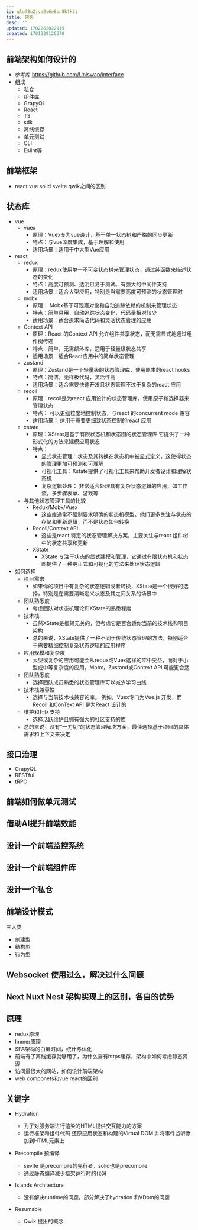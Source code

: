 ```yaml
---
id: gluf8u2jva2y6e8bn8kfk3i
title: 架构
desc: ''
updated: 1702262022919
created: 1701329126370
---
```


## 前端架构如何设计的
- 参考库 https://github.com/Uniswap/interface
- 组成
    - 私仓
    - 组件库
    - GrapyQL
    - React
    - TS
    - sdk
    - 离线缓存
    - 单元测试
    - CLI
    - Eslint等
## 前端框架
- react vue solid svelte qwik之间的区别

## 状态库
- vue
    - vuex
        - 原理：Vuex专为vue设计，基于单一状态树和严格的同步更新
        - 特点：与vue深度集成，基于理解和使用
        - 适用场景：适用于中大型Vue应用
- react
    - redux
        - 原理：redux使用单一不可变状态树来管理状态，通过纯函数来描述状态的变化
        - 特点：高度可预测、透明且易于测试。有强大的中间件支持
        - 适用场景：适合大型应用，特别是当需要高度可预测的状态管理时
    - mobx
        - 原理： Mobx基于可观察对象和自动追踪依赖的机制来管理状态
        - 特点：简单易用，自动追踪状态变化，代码量相对较少
        - 适用场景：适合追求简洁代码和灵活状态管理的应用
    - Context API
        - 原理：React 的Context API 允许组件共享状态，而无需显式地通过组件树传递
        - 特点：简单，无需额外库，适用于轻量级状态共享
        - 适用场景：适合React应用中的简单状态管理
    - zustand
        - 原理：Zustand是一个轻量级的状态管理库，使用原生的react hooks
        - 特点：简洁，无样板代码，灵活性高
        - 适用场景：适合需要快速开发且状态管理不过于复杂的react 应用
    - recoil
        - 原理：recoil是为react 应用设计的状态管理库，使用原子和选择器来管理状态
        - 特点： 可以更细粒度地控制状态，与react 的concurrent mode 兼容
        - 适用场景： 适用于需要更细致状态控制的react 应用
    - xstate
        - 原理：XState是基于有限状态机和状态图的状态管理库 它提供了一种形式化的方法来建模应用状态
        - 特点：
            - 显式状态管理：状态及其转换在状态机中被显式定义，这使得状态的管理更加可预测和可理解
            - 可视化工具：Xstate提供了可视化工具来帮助开发者设计和理解状态机
            - 复杂逻辑处理： 非常适合处理具有复杂状态逻辑的应用，如工作流，多步骤表单、游戏等
    - 与其他状态管理工具的比较
        - Redux/Mobx/Vuex
            - 这些库通常不强制要求明确的状态机模型，他们更多关注与状态的存储和更新逻辑，而不是状态如何转换
        - Recoil/Context API
            - 这些是react 特定的状态管理解决方案，主要关注与react 组件树中的状态共享和更新
        - XState
            - XState 专注于状态的显式建模和管理，它通过有限状态机和状态图提供了一种更正式和可视化的方法来处理状态逻辑
- 如何选择
    - 项目需求
        - 如果你的项目中有复杂的状态逻辑或者转换，XState是一个很好的选择，特别是在需要清晰定义状态及其之间关系的场景中
    - 团队熟悉度
        - 考虑团队对状态机理论和XState的熟悉程度
    - 技术栈
        - 虽然XState是框架无关的，但考虑它是否合适你当前的技术栈和项目架构
        - 总的来说，XState提供了一种不同于传统状态管理的方法，特别适合于需要精细控制复杂状态逻辑的应用程序
    - 应用规模和复杂度
        - 大型或复杂的应用可能会从redux或Vuex这样的库中受益，而对于小型或中等复杂度的应用，Mobx，Zustand或Context API 可能更合适
    - 团队熟悉度
        - 选择团队成员熟悉的状态管理库可以减少学习曲线
    - 技术栈兼容性
        - 选择与当前技术栈兼容的库。 例如，Vuex专门为Vue.js 开发，而Recoil 和ConText API 是为React 设计的
    - 维护和社区支持
        - 选择活跃维护且拥有强大的社区支持的库
    - 总的来说，没有“一刀切”的状态管理解决方案，最佳选择基于项目的具体需求和上下文来决定
    
                
## 接口治理
- GrapyQL
- RESTful
- tRPC
     
## 前端如何做单元测试

## 借助AI提升前端效能

## 设计一个前端监控系统

## 设计一个前端组件库

## 设计一个私仓

## 前端设计模式

三大类
- 创建型
- 结构型
- 行为型

## Websocket 使用过么，解决过什么问题

## Next Nuxt Nest 架构实现上的区别，各自的优势

## 原理
- redux原理
- Immer原理
- SPA架构的白屏时间，统计与优化
- 前端有了离线缓存就够用了，为什么需有https缓存，架构中如何考虑静态资源
- 访问量很大的网站，如何设计前端架构
- web componets和vue react的区别

  
## 关键字

- Hydration
    - 为了对服务端进行渲染的HTML提供交互能力的方案
    - 运行框架和组件代码 还原应用状态和构建的Virtual DOM 并将事件监听添加到HTML元素上

- Precompile  预编译
    - sevlte 是precompile的先行者，solid也是precompile
    - 通过静态编译减少框架运行时的代码

- Islands Architecture
    - 没有解决runtime的问题，部分解决了hydration 和VDom的问题
    
- Resumable
    - Qwik 提出的概念